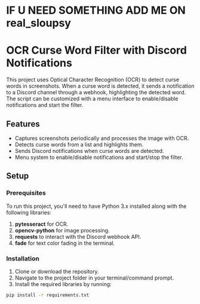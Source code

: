 # IF U NEED SOMETHING ADD ME ON real_sloupsy

# OCR Curse Word Filter with Discord Notifications

This project uses Optical Character Recognition (OCR) to detect curse words in screenshots. When a curse word is detected, it sends a notification to a Discord channel through a webhook, highlighting the detected word. The script can be customized with a menu interface to enable/disable notifications and start the filter.

## Features
- Captures screenshots periodically and processes the image with OCR.
- Detects curse words from a list and highlights them.
- Sends Discord notifications when curse words are detected.
- Menu system to enable/disable notifications and start/stop the filter.

## Setup

### Prerequisites

To run this project, you'll need to have Python 3.x installed along with the following libraries:

1. **pytesseract** for OCR.
2. **opencv-python** for image processing.
3. **requests** to interact with the Discord webhook API.
4. **fade** for text color fading in the terminal.

### Installation

1. Clone or download the repository.
2. Navigate to the project folder in your terminal/command prompt.
3. Install the required libraries by running:

```bash
pip install -r requirements.txt
